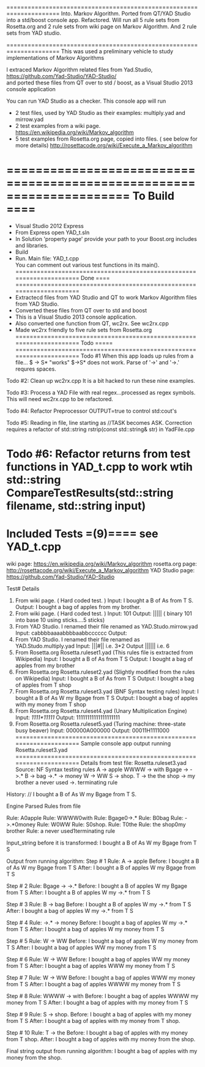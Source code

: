 =====================================================================
Into.  Markov Algorithm.  Ported from QT/YAD Studio into a std/boost console app.
       Refactored.  Will run all 5 rule sets from Rosetta.org and 2 rule sets from wiki page on Markov Algorithm. And 2 rule sets from YAD studio.

=====================================================================
This was used a preliminary vehicle to study implementations of Markov Algorithms

I extraced Markov Algorithm related files from Yad.Studio, https://github.com/Yad-Studio/YAD-Studio/	
and ported these files from QT over to std / boost, as a Visual Studio 2013 console application

You can run YAD Studio as a checker.  This console app will run
* 2 test files, used by YAD Studio as their examples:  multiply.yad and mirrow.yad
* 2 test examples from a wiki page.
	https://en.wikipedia.org/wiki/Markov_algorithm
* 5 test examples from Rosetta.org page, copied into files. ( see below for more details)
	http://rosettacode.org/wiki/Execute_a_Markov_algorithm

=====================================================================
To Build ====
=====================================================================
* Visual Studio 2012 Express
* From Express open YAD_t.sln
* In Solution 'property page' provide your path to your Boost.org includes and libraries.
* Build
* Run.
Main file: YAD_t.cpp  
You can comment out various test functions in its main().
=====================================================================
Done ====
=====================================================================
* Extractecd files from YAD Studio and QT to work Markov Algorithm files from YAD Studio.
* Converted these files from QT over to std and boost
* This is a Visual Studio 2013 console application.
* Also converted one function from QT, wc2rx.  See wc2rx.cpp
* Made wc2rx friendly to five rule sets from Rosetta.org
=====================================================================
Todo =====
=====================================================================
Todo #1 When this app loads up rules from a file...
$ -> S*   "works"
$->S*     does not work.  Parse of '->' and '->.' requres spaces.

Todo #2: Clean up wc2rx.cpp
	     It is a bit hacked to run these nine examples.

Todo #3: Process a YAD File with real regex...processed as regex symbols.
	     This will need wc2rx.cpp to be refactored.

Todo #4: Refactor Preprocessor OUTPUT=true to control std:cout's

Todo #5: Reading in file, line starting as //TASK becomes ASK.
         Correction requires a refactor of std::string rstrip(const std::string& str) in YadFile.cpp

Todo #6: Refactor returns from test functions in YAD_t.cpp to work wtih 
		 std::string CompareTestResults(std::string filename, std::string input)
=====================================================================
Included Tests =(9)==== see YAD_t.cpp
===================================================================== 
wiki page:  		https://en.wikipedia.org/wiki/Markov_algorithm
rosetta.org page: 	http://rosettacode.org/wiki/Execute_a_Markov_algorithm
YAD Studio page: 	https://github.com/Yad-Studio/YAD-Studio

Test# Details 
1) From wiki page.   ( Hard coded test. )
   Input:   I bought a B of As from T S.
   Output:  I bought a bag of apples from my brother.
2) From wiki page.   ( Hard coded test. )
   Input: 101
   Output: |||||  ( binary 101 into base 10 using sticks....5 sticks)
3) From YAD Studio. I renamed their file renamed as YAD.Studo.mirrow.yad
   Input: cabbbbaaaabbbbaabbcccccc
   Output:
4) From YAD Studio. I renamed their file renamed as YAD.Studo.multiply.yad
   Input: |||#||   i.e. 3*2
   Output ||||||   i.e. 6
5) From Rosetta.org  Rosetta.ruleset1.yad (This rules file is extracted from Wikipedia)
   Input:  I bought a B of As from T S
   Output: I bought a bag of apples from my brother
6) From Rosetta.org  Rosetta.ruleset2.yad (Slightly modified from the rules on Wikipedia)
   Input:  I bought a B of As from T S
   Output: I bought a bag of apples from T shop
7) From Rosetta.org  Rosetta.ruleset3.yad (BNF Syntax testing rules)
   Input:  I bought a B of As W my Bgage from T S
   Output: I bought a bag of apples with my money from T shop
8) From Rosetta.org  Rosetta.ruleset4.yad (Unary Multiplication Engine)
   Input:  _1111*11111_
   Output: 11111111111111111111
9) From Rosetta.org  Rosetta.ruleset5.yad (Turing machine: three-state busy beaver)
   Input:  000000A000000
   Output: 00011H1111000
=====================================================================
Sample console app output running Rosetta.ruleset3.yad
=====================================================================
Details from test file: Rosetta.ruleset3.yad
Source: NF Syntax testing rules
A -> apple
WWWW -> with
Bgage -> ->.*
B -> bag
->.* -> money
W -> WW
S -> shop.
T -> the
the shop -> my brother
a never used ->. terminating rule




History:
// I bought a B of As W my Bgage from T S.

Engine Parsed Rules from file

Rule: A0apple
Rule: WWWW0with
Rule: Bgage0->.*
Rule: B0bag
Rule: ->.*0money
Rule: W0WW
Rule: S0shop.
Rule: T0the
Rule: the shop0my brother
Rule: a never used1terminating rule

Input_string before it is transformed: I bought a B of As W my Bgage from T S

Output from running algorithm:
Step # 1
Rule: A -> apple
Before: I bought a B of As W my Bgage from T S
After: I bought a B of apples W my Bgage from T S

Step # 2
Rule: Bgage -> ->.*
Before: I bought a B of apples W my Bgage from T S
After: I bought a B of apples W my ->.* from T S

Step # 3
Rule: B -> bag
Before: I bought a B of apples W my ->.* from T S
After: I bought a bag of apples W my ->.* from T S

Step # 4
Rule: ->.* -> money
Before: I bought a bag of apples W my ->.* from T S
After: I bought a bag of apples W my money from T S

Step # 5
Rule: W -> WW
Before: I bought a bag of apples W my money from T S
After: I bought a bag of apples WW my money from T S

Step # 6
Rule: W -> WW
Before: I bought a bag of apples WW my money from T S
After: I bought a bag of apples WWW my money from T S

Step # 7
Rule: W -> WW
Before: I bought a bag of apples WWW my money from T S
After: I bought a bag of apples WWWW my money from T S

Step # 8
Rule: WWWW -> with
Before: I bought a bag of apples WWWW my money from T S
After: I bought a bag of apples with my money from T S

Step # 9
Rule: S -> shop.
Before: I bought a bag of apples with my money from T S
After: I bought a bag of apples with my money from T shop.

Step # 10
Rule: T -> the
Before: I bought a bag of apples with my money from T shop.
After: I bought a bag of apples with my money from the shop.

Final string output from running algorithm: I bought a bag of apples with my money from the shop.
